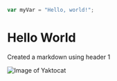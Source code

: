 ``` javascript
var myVar = "Hello, world!";
```

# Hello World #
Created a markdown using header 1

![Image of Yaktocat](https://octodex.github.com/images/yaktocat.png)


